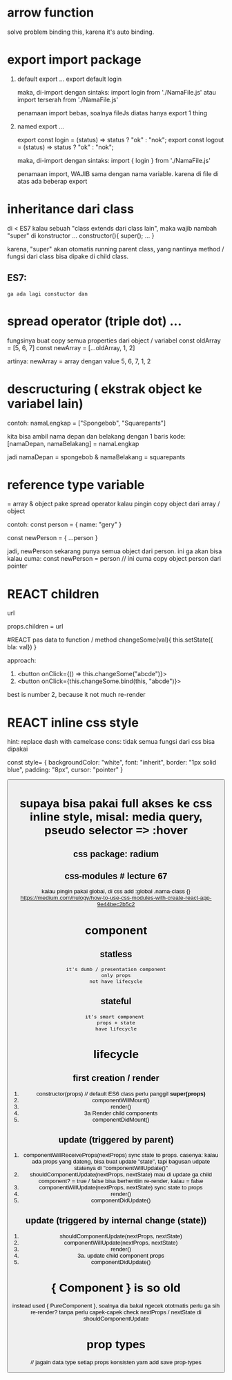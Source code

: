 # arrow function
solve problem binding this, karena it's auto binding.

# export import package
1. default export
    ...
    export default login

    maka, di-import dengan sintaks:
    import login from './NamaFile.js'
    atau
    import terserah from './NamaFile.js'

    penamaan import bebas, soalnya fileJs diatas hanya export 1 thing

2. named export
    ...

    export const login = (status) => status ? "ok" : "nok";
    export const logout = (status) => status ? "ok" : "nok";

    maka, di-import dengan sintaks:
    import { login } from './NamaFile.js'

    penamaan import, WAJIB sama dengan nama variable. karena di file di atas ada beberap export

# inheritance dari class 
di < ES7
kalau sebuah "class extends dari class lain", maka wajib nambah "super" di konstructor
    ...
    constructor(){
        super();
        ...
    }

karena, "super" akan otomatis running parent class, yang nantinya method / fungsi dari class bisa dipake di child class.

## ES7:
    ga ada lagi constuctor dan 

# spread operator (triple dot) ...
fungsinya buat copy semua properties dari object / variabel
const oldArray = [5, 6, 7]
const newArray = [...oldArray, 1, 2]

artinya: newArray = array dengan value 5, 6, 7, 1, 2

# descructuring ( ekstrak object ke variabel lain)
contoh:
namaLengkap = ["Spongebob", "Squarepants"]

kita bisa ambil nama depan dan belakang dengan 1 baris kode:
[namaDepan, namaBelakang] = namaLengkap

jadi namaDepan = spongebob & namaBelakang = squarepants

# reference type variable
= array & object
pake spread operator kalau pingin copy object dari array / object

contoh:
const person = {
    name: "gery"
}

const newPerson = {
    ...person
}

jadi, newPerson sekarang punya semua object dari person. ini ga akan bisa kalau cuma:
const newPerson = person // ini cuma copy object person dari pointer

# REACT children
<p name="test">
    <a>url</a>
</p>

props.children = <a>url</a>

#REACT pas data to function / method
changeSome(val){
    this.setState({ bla: val})
}

approach:
1. <button onClick={() => this.changeSome("abcde")}></button>
2. <button onClick={this.changeSome.bind(this, "abcde")}></button>

best is number 2, because it not much re-render

# REACT inline css style
hint: replace dash with camelcase
cons: tidak semua fungsi dari css bisa dipakai

const style= {
    backgroundColor: "white",
    font: "inherit",
    border: "1px solid blue",
    padding: "8px",
    cursor: "pointer"
}

<button style={style}>

# supaya bisa pakai full akses ke css inline style, misal: media query, pseudo selector => :hover

## css package: radium

## css-modules # lecture 67
kalau pingin pakai global, di css add :global .nama-class {}
https://medium.com/nulogy/how-to-use-css-modules-with-create-react-app-9e44bec2b5c2

# component
## statless
    it's dumb / presentation component
    only props
    not have lifecycle

## stateful
    it's smart component 
    props + state
    have lifecycle

# lifecycle
## first creation / render
1. constructor(props) // default ES6 class
    perlu panggil __super(props)__
2. componentWillMount()
3. render()
3. 3a Render child components
4. componentDidMount()

## update (triggered by parent)
1. componentWillReceiveProps(nextProps)
    sync state to props. casenya: kalau ada props yang dateng, bisa buat update "state", 
    tapi bagusan udpate statenya di "componentWillUpdate()"
2. shouldComponentUpdate(nextProps, nextState)
    mau di update ga child component? = true / false
    bisa berhentiin re-render, kalau = false
3. componentWillUpdate(nextProps, nextState)
    sync state to props
4. render()
5. componentDidUpdate()

## update (triggered by internal change (state))
1. shouldComponentUpdate(nextProps, nextState)
2. componentWillUpdate(nextProps, nextState)
3. render()
3. 3a. update child component props
4. componentDidUpdate()

# { Component } is so old
instead used { PureComponent }, soalnya dia bakal ngecek ototmatis perlu ga sih re-render?
tanpa perlu capek-capek check nextProps / nextState di shouldComponentUpdate

# prop types
// jagain data type setiap props konsisten
yarn add save prop-types

